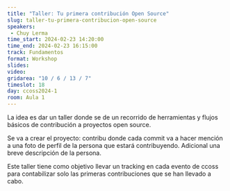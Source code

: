 ```yaml
---
title: "Taller: Tu primera contribución Open Source"
slug: taller-tu-primera-contribucion-open-source
speakers:
 - Chuy Lerma
time_start: 2024-02-23 14:20:00
time_end: 2024-02-23 16:15:00
track: Fundamentos
format: Workshop
slides: 
video: 
gridarea: "10 / 6 / 13 / 7"
timeslot: 18
day: ccoss2024-1
room: Aula 1
---
```


La idea es dar un taller donde se de un recorrido de herramientas y flujos básicos de contribución a proyectos open source. 
 
Se va a crear el proyecto: contribu donde cada commit va a hacer mención a una foto de perfil de la persona que estará contribuyendo. Adicional una breve descripción de la persona.
  
Este taller tiene como objetivo llevar un tracking en cada evento de ccoss para contabilizar solo las primeras contribuciones que se han llevado a cabo.